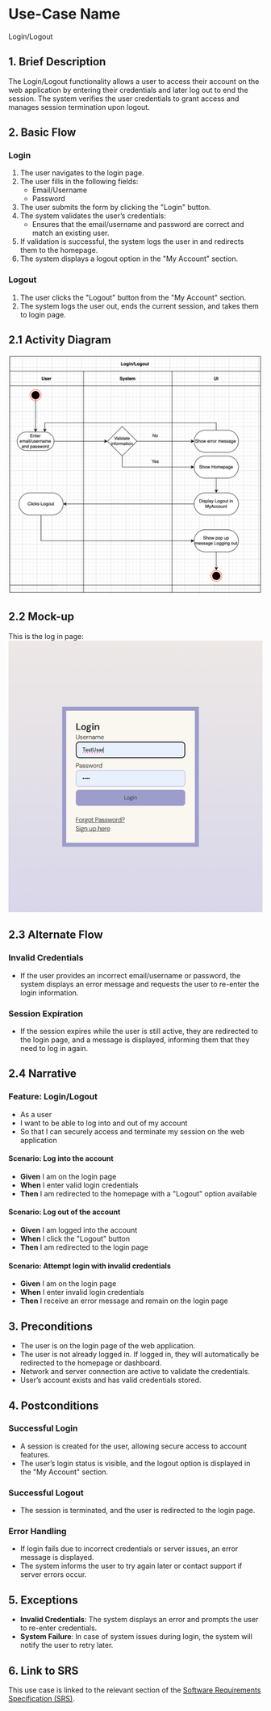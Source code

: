 # Use-Case Name
Login/Logout

## 1. Brief Description
The Login/Logout functionality allows a user to access their account on the web application by entering their credentials and later log out to end the session. The system verifies the user credentials to grant access and manages session termination upon logout.

## 2. Basic Flow

### Login
1. The user navigates to the login page.
2. The user fills in the following fields:
   - Email/Username
   - Password
3. The user submits the form by clicking the "Login" button.
4. The system validates the user’s credentials:
   - Ensures that the email/username and password are correct and match an existing user.
5. If validation is successful, the system logs the user in and redirects them to the homepage.
6. The system displays a logout option in the "My Account" section.

### Logout
1. The user clicks the "Logout" button from the "My Account" section.
2. The system logs the user out, ends the current session, and takes them to login page.

## 2.1 Activity Diagram
![Log in and Log out Diagram](Assets/Login%20post%20drawio.drawio.png)

## 2.2 Mock-up
This is the log in page:<br>
![picture](./docs/Screenshots/Log_in.png)<br>

## 2.3 Alternate Flow

### Invalid Credentials
- If the user provides an incorrect email/username or password, the system displays an error message and requests the user to re-enter the login information.

### Session Expiration
- If the session expires while the user is still active, they are redirected to the login page, and a message is displayed, informing them that they need to log in again.

## 2.4 Narrative

### Feature: Login/Logout
  - As a user
  - I want to be able to log into and out of my account
  - So that I can securely access and terminate my session on the web application

#### Scenario: Log into the account
  - **Given** I am on the login page
  - **When** I enter valid login credentials
  - **Then** I am redirected to the homepage with a "Logout" option available

#### Scenario: Log out of the account
  - **Given** I am logged into the account
  - **When** I click the "Logout" button
  - **Then** I am redirected to the login page

#### Scenario: Attempt login with invalid credentials
  - **Given** I am on the login page
  - **When** I enter invalid login credentials
  - **Then** I receive an error message and remain on the login page

## 3. Preconditions
- The user is on the login page of the web application.
- The user is not already logged in. If logged in, they will automatically be redirected to the homepage or dashboard.
- Network and server connection are active to validate the credentials.
- User’s account exists and has valid credentials stored.

## 4. Postconditions

### Successful Login
- A session is created for the user, allowing secure access to account features.
- The user’s login status is visible, and the logout option is displayed in the "My Account" section.

### Successful Logout
- The session is terminated, and the user is redirected to the login page.

### Error Handling
- If login fails due to incorrect credentials or server issues, an error message is displayed.
- The system informs the user to try again later or contact support if server errors occur.

## 5. Exceptions
- **Invalid Credentials**: The system displays an error and prompts the user to re-enter credentials.
- **System Failure**: In case of system issues during login, the system will notify the user to retry later.

## 6. Link to SRS
This use case is linked to the relevant section of the [Software Requirements Specification (SRS)](SRS.md).
